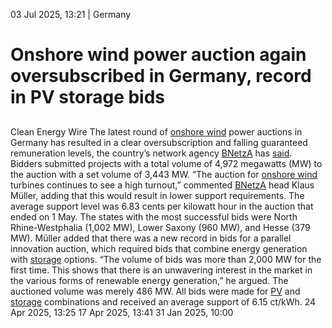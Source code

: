 03 Jul 2025, 13:21
| 
Germany
# Onshore wind power auction again oversubscribed in Germany, record in PV storage bids
## 
Clean Energy Wire
The latest round of [onshore wind](https://www.cleanenergywire.org/glossary/letter_o#onshore_wind) power auctions in Germany has resulted in a clear oversubscription and falling guaranteed remuneration levels, the country’s network agency [BNetzA](https://www.cleanenergywire.org/experts/federal-network-agency-electricity-gas-telecommunications-post-and-railway-0) has [said](https://www.bundesnetzagentur.de/SharedDocs/Pressemitteilungen/DE/2025/20250703_Onshore_Inno.html?nn=659670). Bidders submitted projects with a total volume of 4,972 megawatts (MW) to the auction with a set volume of 3,443 MW. “The auction for [onshore wind](https://www.cleanenergywire.org/glossary/letter_o#onshore_wind) turbines continues to see a high turnout,” commented [BNetzA](https://www.cleanenergywire.org/experts/federal-network-agency-electricity-gas-telecommunications-post-and-railway-0) head Klaus Müller, adding that this would result in lower support requirements. The average support level was 6.83 cents per kilowatt hour in the auction that ended on 1 May. The states with the most successful bids were North Rhine-Westphalia (1,002 MW), Lower Saxony (960 MW), and Hesse (379 MW). 
Müller added that there was a new record in bids for a parallel innovation auction, which required bids that combine energy generation with [storage](https://www.cleanenergywire.org/glossary/letter_s#storage) options. “The volume of bids was more than 2,000 MW for the first time. This shows that there is an unwavering interest in the market in the various forms of renewable energy generation,” he argued. The auctioned volume was merely 486 MW. All bids were made for [PV](https://www.cleanenergywire.org/glossary/letter_p#pv) and [storage](https://www.cleanenergywire.org/glossary/letter_s#storage) combinations and received an average support of 6.15 ct/kWh.
24 Apr 2025, 13:25
17 Apr 2025, 13:41
31 Jan 2025, 10:00